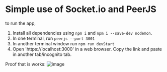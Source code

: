# Simple use of Socket.io and PeerJS

to run the app,

1. Install all dependencies using `npm i` and `npm i --save-dev nodemon`. 
2. In one terminal, run `peerjs --port 3001`
3. In another terminal window run `npm run devStart`
4. Open 'https://localhost:3000' in a web browser. Copy the link and paste in another tab/incognito tab.

Proof that is works: 
![image](screenshots/image.png)

